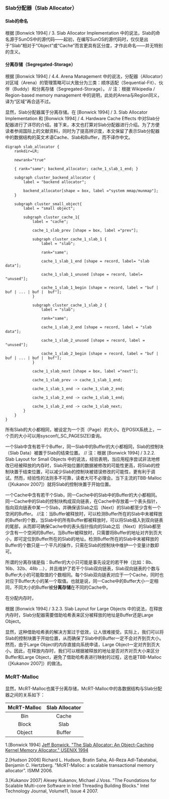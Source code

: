 
### Slab分配器（Slab Allocator）  
   
#### Slab的命名   
   
根据 \[Bonwick 1994\] / 3. Slab Allocator Implementation 中的说法，Slab的命名源于SunOS中的源代码——起初，在编写SunOS的源代码时，仅仅是出于“Slab”相对于“Object”或“Cache”而言更具有区分度，才作此命名——并无特别的含义。

#### 分离存储（Segregated-Storage）   
   
根据 \[Bonwick 1994\] / 4.4. Arena Management 中的说法，分配器（Allocator）对区域（Arena）的管理策略可以大致分为三类：顺序适配（Sequential-Fit）、伙伴（Buddy）和分离存储（Segregated-Storage）。 // 注：根据 Wikipedia / Region-based memory management 中的说明，此处的Arena与Region同义，译为“区域”再合适不过。  

显然，Slab分配器属于分离存储。在 \[Bonwick 1994\] / 3. Slab Allocator Implementation 和 \[Bonwick 1994\] / 4. Hardware Cache Effects 中对Slab分配器进行了详尽的介绍。接下来，本文也打算对Slab分配器进行介绍。为了方便读者参阅国际上的文献资料，同时为了提高辨识度，本文保留了表示Slab分配器中的数据结构的英文术语Cache、Slab和Buffer，而不译作中文。

```graphvi z
digraph slab_allocator {
    rankdir=LR;

    newrank="true"

    { rank="same"; backend_allocator; cache_1_slab_1_end; }

    subgraph cluster_backend_allocator {
        label = "backend allocator";

        backend_allocator[shape = box, label ="system mmap/munmap"];
    }

    subgraph cluster_small_object{
        label = "small object";

        subgraph cluster_cache_1{
            label = "cache";
            
            cache_1_slab_prev [shape = box, label ="prev"];
            
            subgraph cluster_cache_1_slab_1 {
                label = "slab";
                
                rank="same";
                
                cache_1_slab_1_end [shape = record, label= "slab data"];
                
                cache_1_slab_1_unused [shape = record, label= "unused"];
                
                cache_1_slab_1_begin [shape = record, label = "buf | buf | ... | buf |  buf"];
            }

            subgraph cluster_cache_1_slab_2 {
                label = "slab";
            
                rank="same";
            
                cache_1_slab_2_end [shape = record, label = "slab data"];  

                cache_1_slab_2_unused [shape = record, label = "unused"];
            
                cache_1_slab_2_begin [shape = record, label = "buf | buf | ... | buf |  buf"];
            }

            cache_1_slab_next [shape = box, label ="next"];
            
            cache_1_slab_prev -> cache_1_slab_1_end;
            
            cache_1_slab_1_end -> cache_1_slab_2_end;
            
            cache_1_slab_2_end -> cache_1_slab_1_end;
            
            cache_1_slab_2_end -> cache_1_slab_next;
        }
    }
}
```

所有Slab的大小都相同，被设定为一个页（Page）的大小。在POSIX系统上，一个页的大小可以用sysconf(_SC_PAGESIZE)查询。  

一个Slab中含有若干个Buffer，同一Slab中的Buffer的大小都相同，Slab的控制块（Slab Data）被置于Slab的结束位置。 // 注：根据 \[Bonwick 1994\] / 3.2.2. Slab Layout for Small Objects 中的说法，经验表明，当应用程序尝试非法地修改已经被释放的内存时，Slab开始位置的数据被修改的可能性更高，将Slab的控制块置于结束位置，可以减少Slab的控制块被错误修改的可能性，更有利于调试。然而，经验性的法则多不可靠，读者大可不必理会。当下主流的TBB-Malloc（\[Kukanov 2007\]）就将Slab的控制块置于开始位置。    

一个Cache中含有若干个Slab，同一Cache中的Slab中的Buffer的大小都相同。同一Cache中的Slab的控制块构成双向链表，在Cache中存放着一个表头指针，指向双向链表中某一个Slab，并确保该Slab之后（Next）的Slab都至少含有一个空闲的Buffer。 //注：当Buffer被释放时，可以检测Buffer所在的Slab中未被释放的Buffer的个数，当Slab中的所有Buffer都被释放时，可以将Slab插入到双向链表的尾部，从而即可确保Cache中的表头指针指向的Slab之后（Next）的Slab都至少含有一个空闲的Buffer。当Buffer被释放时，只需要将Buffer的地址对齐到页大小，即可定位到Buffer所在的Slab的地址。检测Buffer所在的Slab中未被释放的Buffer的个数只是一个平凡的操作，只需在Slab的控制块中维护一个变量计数即可。         

所谓的分离存储是指：Buffer的大小只可能是事先设定的若干种（比如：8b、16b、32b、48b ...），并且维护了若干个Slab双向链表，Slab双向链表的个数与Buffer大小的可能取值的个数相同。每个Slab双向链表对应于一个Cache，同时也对应于Buffer大小的某一个取值。也就是说，同一Cache中的Buffer大小一定相同，不同大小的Buffer被**分离存储**在不同的Cache中。  

在分配内存时，

根据 \[Bonwick 1994\] / 3.2.3. Slab Layout for Large Objects 中的说法，在释放内存时，Slab分配器需要借助哈希表来区分被释放的地址是Buffer还是Large Object。      

显然，这种借助哈希表的解决方案过于低效，让人很难接受。实际上，我们可以将Slab的控制块置于开始位置，从而确保了Slab中的Buffer一定不会对齐到页大小。然而，由于Large Object的内存直接向系统申请，Large Object一定对齐到页大小。因此，在释放内存时，我们可以根据被释放的地址是否对齐对页大小来区分Buffer和Large Object，避免了借助哈希表进行映射的过程，这也是TBB-Malloc（\[Kukanov 2007\]）的做法。

### McRT-Malloc  

显然，McRT-Malloc也属于分离存储，McRT-Malloc中的各数据结构与Slab分配器之间的关系如下：     

McRT-Malloc | Slab Allocator   
:-: | :-:   
Bin | Cache  
Block | Slab  
Object | Buffer  

1\.\[Bonwick 1994\] [Jeff Bonwick. "The Slab Allocator: An Object-Caching Kernel Memory Allocator." USENIX 1994](https://www.usenix.org/legacy/publications/library/proceedings/bos94/bonwick.html)  

2\.\[Hudson 2006\] Richard L. Hudson, Bratin Saha, Ali-Reza Adl-Tabatabai, Benjamin C. Hertzberg. "McRT-Malloc: a scalable transactional memory allocator". ISMM 2006.   

3\.\[Kukanov 2007\] Alexey Kukanov, Michael J.Voss. "The Foundations for Scalable Multi-core Software in Intel Threading Building Blocks." Intel Technology Journal, Volume11, Issue 4 2007.  